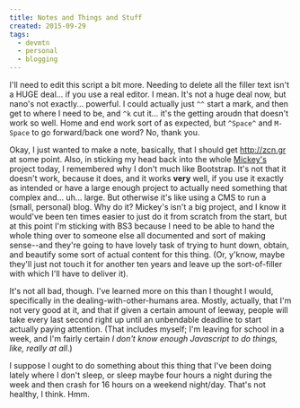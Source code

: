 ```yaml
---
title: Notes and Things and Stuff
created: 2015-09-29
tags:
  - devmtn
  - personal
  - blogging
---
```


I'll need to edit this script a bit more. Needing to delete all the filler text isn't a HUGE deal... if you use a real editor. I mean. It's not a huge deal now, but nano's not exactly... powerful. I could actually just `^^` start a mark, and then get to where I need to be, and `^k` cut it... it's the getting aroudn that doesn't work so well. Home and end work sort of as expected, but `^Space^` and `M-Space` to go forward/back one word? No, thank you.

Okay, I just wanted to make a note, basically, that I should get http://zcn.gr at some point. Also, in sticking my head back into the whole [Mickey's](http://mickeyswholesalepizza.com) project today, I remembered why I don't much like Bootstrap. It's not that it doesn't work, because it does, and it works **very** well, if you use it exactly as intended or have a large enough project to actually need something that complex and... uh... large. But otherwise it's like using a CMS to run a (small, personal) blog. Why do it? Mickey's isn't a big project, and I know it would've been ten times easier to just do it from scratch from the start, but at this point I'm sticking with BS3 because I need to be able to hand the whole thing over to someone else all documented and sort of making sense--and they're going to have lovely task of trying to hunt down, obtain, and beautify some sort of actual content for this thing. (Or, y'know, maybe they'll just not touch it for another ten years and leave up the sort-of-filler with which I'll have to deliver it).

It's not all bad, though. I've learned more on this than I thought I would, specifically in the dealing-with-other-humans area. Mostly, actually, that I'm not very good at it, and that if given a certain amount of leeway, people will take every last second right up until an unbendable deadline to start actually paying attention. (That includes myself; I'm leaving for school in a week, and I'm fairly certain _I don't know enough Javascript to do things, like, really at all_.)

I suppose I ought to do something about this thing that I've been doing lately where I don't sleep, or sleep maybe four hours a night during the week and then crash for 16 hours on a weekend night/day. That's not healthy, I think. Hmm.
